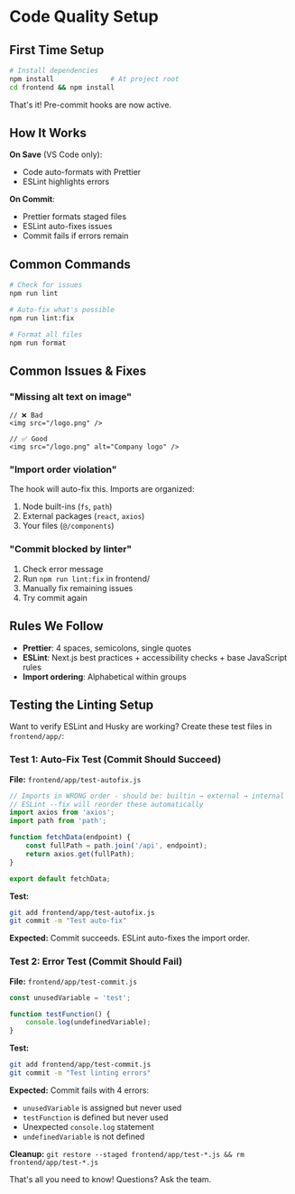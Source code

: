 # Code Quality Setup

## First Time Setup

```bash
# Install dependencies
npm install              # At project root
cd frontend && npm install
```

That's it! Pre-commit hooks are now active.

## How It Works

**On Save** (VS Code only):
- Code auto-formats with Prettier
- ESLint highlights errors

**On Commit**:
- Prettier formats staged files
- ESLint auto-fixes issues
- Commit fails if errors remain

## Common Commands

```bash
# Check for issues
npm run lint

# Auto-fix what's possible
npm run lint:fix

# Format all files
npm run format
```

## Common Issues & Fixes

### "Missing alt text on image"
```tsx
// ❌ Bad
<img src="/logo.png" />

// ✅ Good
<img src="/logo.png" alt="Company logo" />
```

### "Import order violation"
The hook will auto-fix this. Imports are organized:
1. Node built-ins (`fs`, `path`)
2. External packages (`react`, `axios`)
3. Your files (`@/components`)

### "Commit blocked by linter"
1. Check error message
2. Run `npm run lint:fix` in frontend/
3. Manually fix remaining issues
4. Try commit again

## Rules We Follow

- **Prettier**: 4 spaces, semicolons, single quotes
- **ESLint**: Next.js best practices + accessibility checks + base JavaScript rules
- **Import ordering**: Alphabetical within groups

## Testing the Linting Setup

Want to verify ESLint and Husky are working? Create these test files in `frontend/app/`:

### Test 1: Auto-Fix Test (Commit Should Succeed)

**File:** `frontend/app/test-autofix.js`

```javascript
// Imports in WRONG order - should be: builtin → external → internal
// ESLint --fix will reorder these automatically
import axios from 'axios';
import path from 'path';

function fetchData(endpoint) {
    const fullPath = path.join('/api', endpoint);
    return axios.get(fullPath);
}

export default fetchData;
```

**Test:**
```bash
git add frontend/app/test-autofix.js
git commit -m "Test auto-fix"
```

**Expected:** Commit succeeds. ESLint auto-fixes the import order.

### Test 2: Error Test (Commit Should Fail)

**File:** `frontend/app/test-commit.js`

```javascript
const unusedVariable = 'test';

function testFunction() {
    console.log(undefinedVariable);
}
```

**Test:**
```bash
git add frontend/app/test-commit.js
git commit -m "Test linting errors"
```

**Expected:** Commit fails with 4 errors:
- `unusedVariable` is assigned but never used
- `testFunction` is defined but never used
- Unexpected `console.log` statement
- `undefinedVariable` is not defined

**Cleanup:** `git restore --staged frontend/app/test-*.js && rm frontend/app/test-*.js`

That's all you need to know! Questions? Ask the team.
